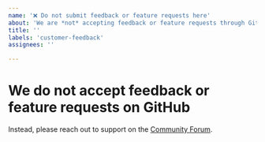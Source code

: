 ```yaml
---
name: '❌ Do not submit feedback or feature requests here'
about: 'We are *not* accepting feedback or feature requests through GitHub issues, please submit feedback directly to the Community Forum.'
title: ''
labels: 'customer-feedback'
assignees: ''

---
```


# We do not accept feedback or feature requests on GitHub

Instead, please reach out to support on the [Community Forum](https://community.sourcegraph.com/?_gl=1*d88eox*_up*MQ..).

